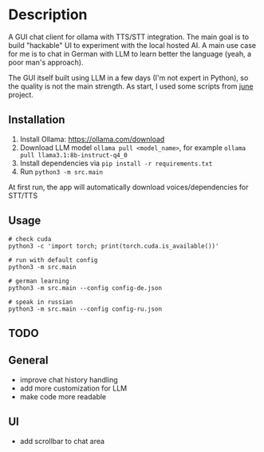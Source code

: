 # Description

A  GUI chat client for ollama with TTS/STT integration. The main goal is to build "hackable" UI to experiment with the local hosted AI. A main use case for me is to chat in German with LLM to learn better the language (yeah, a poor man's approach).

The GUI itself built using LLM in a few days (I'm not expert in Python), so the quality is not the main strength. As start, I used some scripts from [june](https://github.com/mezbaul-h/june) project.


## Installation

1. Install Ollama: https://ollama.com/download
2. Download LLM model `ollama pull <model_name>`, for example `ollama pull llama3.1:8b-instruct-q4_0`
3. Install dependencies via `pip install -r requirements.txt`
4. Run `python3 -m src.main`

At first run, the app will automatically download voices/dependencies for STT/TTS


## Usage

```shell
# check cuda
python3 -c 'import torch; print(torch.cuda.is_available())'

# run with default config
python3 -m src.main

# german learning
python3 -m src.main --config config-de.json

# speak in russian
python3 -m src.main --config config-ru.json
```


## TODO

## General
- improve chat history handling
- add more customization for LLM
- make code more readable

## UI
- add scrollbar to chat area